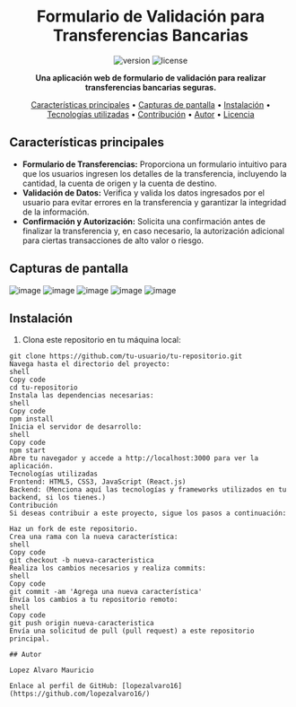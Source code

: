 <h1 align="center">Formulario de Validación para Transferencias Bancarias</h1>

<p align="center">
  <img src="https://img.shields.io/badge/version-v1.0-blue" alt="version">
  <img src="https://img.shields.io/badge/license-MIT-green" alt="license">
</p>

<p align="center">
  <strong>Una aplicación web de formulario de validación para realizar transferencias bancarias seguras.</strong>
</p>

<p align="center">
  <a href="#características-principales">Características principales</a> •
  <a href="#capturas-de-pantalla">Capturas de pantalla</a> •
  <a href="#instalación">Instalación</a> •
  <a href="#tecnologías-utilizadas">Tecnologías utilizadas</a> •
  <a href="#contribución">Contribución</a> •
  <a href="#autor">Autor</a> •
  <a href="#licencia">Licencia</a>
</p>

## Características principales

- **Formulario de Transferencias:** Proporciona un formulario intuitivo para que los usuarios ingresen los detalles de la transferencia, incluyendo la cantidad, la cuenta de origen y la cuenta de destino.
- **Validación de Datos:** Verifica y valida los datos ingresados por el usuario para evitar errores en la transferencia y garantizar la integridad de la información.
- **Confirmación y Autorización:** Solicita una confirmación antes de finalizar la transferencia y, en caso necesario, la autorización adicional para ciertas transacciones de alto valor o riesgo.

## Capturas de pantalla
![image](https://github.com/lopezalvaro16/Formulario/assets/68611480/ffcef223-344b-495e-b982-4215c6ae4e58)
![image](https://github.com/lopezalvaro16/Formulario/assets/68611480/da7b6554-a244-4a22-b9de-8132138e31dc)
![image](https://github.com/lopezalvaro16/Formulario/assets/68611480/aa6c4f04-9cfe-4d0f-bd3d-cf20cda94252)
![image](https://github.com/lopezalvaro16/Formulario/assets/68611480/58ac030d-e682-43b8-a1e5-6c32532c4d2e)
![image](https://github.com/lopezalvaro16/Formulario/assets/68611480/d2e3f547-26aa-44a1-be5a-07314fe9bf04)




## Instalación

1. Clona este repositorio en tu máquina local:

```shell
git clone https://github.com/tu-usuario/tu-repositorio.git
Navega hasta el directorio del proyecto:
shell
Copy code
cd tu-repositorio
Instala las dependencias necesarias:
shell
Copy code
npm install
Inicia el servidor de desarrollo:
shell
Copy code
npm start
Abre tu navegador y accede a http://localhost:3000 para ver la aplicación.
Tecnologías utilizadas
Frontend: HTML5, CSS3, JavaScript (React.js)
Backend: (Menciona aquí las tecnologías y frameworks utilizados en tu backend, si los tienes.)
Contribución
Si deseas contribuir a este proyecto, sigue los pasos a continuación:

Haz un fork de este repositorio.
Crea una rama con la nueva característica:
shell
Copy code
git checkout -b nueva-caracteristica
Realiza los cambios necesarios y realiza commits:
shell
Copy code
git commit -am 'Agrega una nueva característica'
Envía los cambios a tu repositorio remoto:
shell
Copy code
git push origin nueva-caracteristica
Envía una solicitud de pull (pull request) a este repositorio principal.

## Autor

Lopez Alvaro Mauricio

Enlace al perfil de GitHub: [lopezalvaro16](https://github.com/lopezalvaro16/)
